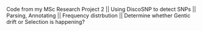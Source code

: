 Code from my MSc Research Project 2 ||
Using DiscoSNP to detect SNPs ||
Parsing, Annotating ||
Frequency distrbution ||
Determine whether Gentic drift or Selection is happening? 
